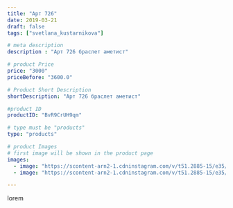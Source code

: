 ```yaml
---
title: "Арт 726"
date: 2019-03-21
draft: false
tags: ["svetlana_kustarnikova"]

# meta description
description : "Арт 726 браслет аметист"

# product Price
price: "3000"
priceBefore: "3600.0"

# Product Short Description
shortDescription: "Арт 726 браслет аметист"

#product ID
productID: "BvR9CrUH9qm"

# type must be "products"
type: "products"

# product Images
# first image will be shown in the product page
images:
  - image: "https://scontent-arn2-1.cdninstagram.com/v/t51.2885-15/e35/53430109_2273629799367090_7151695293764415120_n.jpg?se=8&tp=1&_nc_ht=scontent-arn2-1.cdninstagram.com&_nc_cat=106&_nc_ohc=e-xUEkxyz0UAX_iDVn6&ccb=7-4&oh=8633c778281df873b6c572b37daecc17&oe=608353A2&ig_cache_key=MjAwNDY1MTc3MDcyODI0NTk5Mw%3D%3D.2-ccb7-4"
  - image: "https://scontent-arn2-1.cdninstagram.com/v/t51.2885-15/e35/53201543_518500065342400_1264805730571247122_n.jpg?se=8&tp=1&_nc_ht=scontent-arn2-1.cdninstagram.com&_nc_cat=104&_nc_ohc=Mbi1k9tGnQkAX8O0N8w&ccb=7-4&oh=102e3676159acc97890f1b6e422617f7&oe=6081DF55&ig_cache_key=MjAwNDY1MTc3MDczNjU3NDE2OQ%3D%3D.2-ccb7-4"

---
```

lorem
